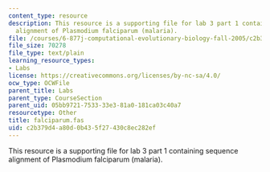 ```yaml
---
content_type: resource
description: This resource is a supporting file for lab 3 part 1 containing sequence
  alignment of Plasmodium falciparum (malaria).
file: /courses/6-877j-computational-evolutionary-biology-fall-2005/c2b379d4a80d0b435f27430c8ec282ef_falciparum.fas
file_size: 70278
file_type: text/plain
learning_resource_types:
- Labs
license: https://creativecommons.org/licenses/by-nc-sa/4.0/
ocw_type: OCWFile
parent_title: Labs
parent_type: CourseSection
parent_uid: 05bb9721-7533-33e3-81a0-181ca03c40a7
resourcetype: Other
title: falciparum.fas
uid: c2b379d4-a80d-0b43-5f27-430c8ec282ef
---
```

This resource is a supporting file for lab 3 part 1 containing sequence alignment of Plasmodium falciparum (malaria).